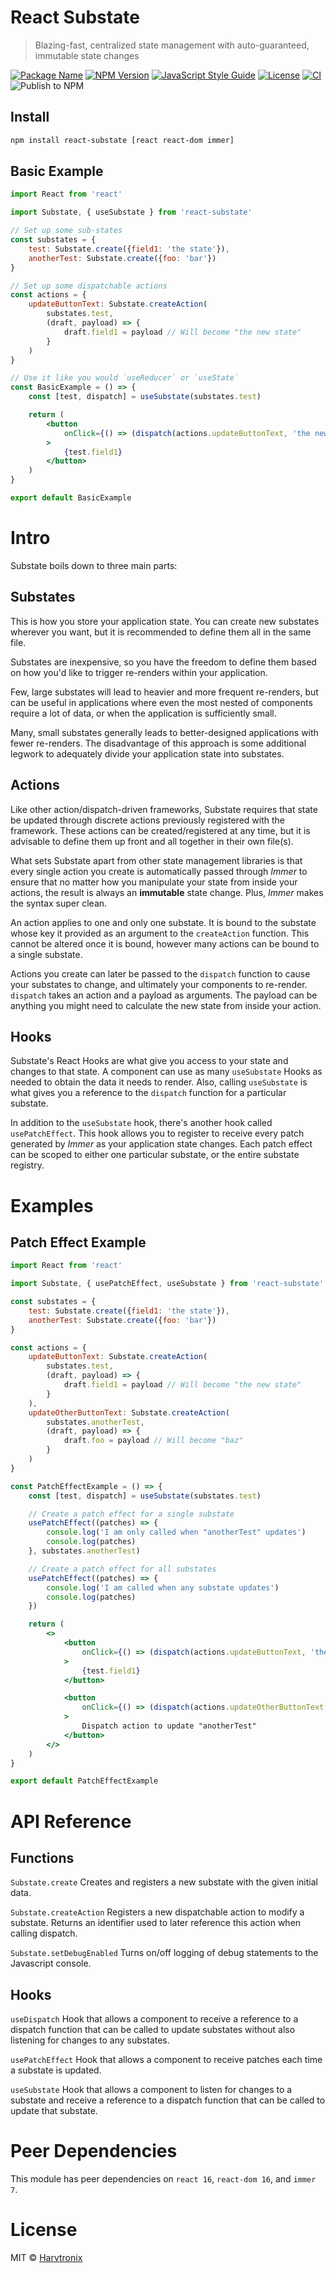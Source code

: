 # React Substate

> Blazing-fast, centralized state management with auto-guaranteed, immutable state changes

[![Package Name](https://img.shields.io/badge/pkg%20name-react--substate-blueviolet)](https://www.npmjs.com/package/react-substate)
[![NPM Version](https://img.shields.io/npm/v/react-substate.svg)](https://www.npmjs.com/package/react-substate)
[![JavaScript Style Guide](https://img.shields.io/badge/code_style-standard-brightgreen.svg)](https://standardjs.com)
[![License](https://img.shields.io/npm/l/react-substate?color=orange)](https://github.com/Harvtronix/react-substate/blob/main/LICENSE)
[![CI](https://github.com/Harvtronix/react-substate/workflows/CI/badge.svg)](https://github.com/Harvtronix/react-substate/actions?query=workflow%3ACI)
![Publish to NPM](https://github.com/Harvtronix/react-substate/workflows/Publish%20to%20NPM/badge.svg)


## Install

```bash
npm install react-substate [react react-dom immer]
```

## Basic Example

```jsx
import React from 'react'

import Substate, { useSubstate } from 'react-substate'

// Set up some sub-states
const substates = {
    test: Substate.create({field1: 'the state'}),
    anotherTest: Substate.create({foo: 'bar'})
}

// Set up some dispatchable actions
const actions = {
    updateButtonText: Substate.createAction(
        substates.test,
        (draft, payload) => {
            draft.field1 = payload // Will become "the new state"
        }
    )
}

// Use it like you would `useReducer` or `useState`
const BasicExample = () => {
    const [test, dispatch] = useSubstate(substates.test)

    return (
        <button
            onClick={() => (dispatch(actions.updateButtonText, 'the new state'))}
        >
            {test.field1}
        </button>
    )
}

export default BasicExample
```

# Intro
Substate boils down to three main parts:

## Substates
This is how you store your application state. You can create new substates wherever you want, but it is recommended to define them all in the same file.

Substates are inexpensive, so you have the freedom to define them based on how you'd like to trigger re-renders within your application.

Few, large substates will lead to heavier and more frequent re-renders, but can be useful in applications where even the most nested of components require a lot of data, or when the application is sufficiently small.

Many, small substates generally leads to better-designed applications with fewer re-renders. The disadvantage of this approach is some additional legwork to adequately divide your application state into substates.

## Actions
Like other action/dispatch-driven frameworks, Substate requires that state be updated through discrete actions previously registered with the framework. These actions can be created/registered at any time, but it is advisable to define them up front and all together in their own file(s).

What sets Substate apart from other state management libraries is that every single action you create is automatically passed through *Immer* to ensure that no matter how you manipulate your state from inside your actions, the result is always an **immutable** state change. Plus, *Immer* makes the syntax super clean.

An action applies to one and only one substate. It is bound to the substate whose key it provided as an argument to the `createAction` function. This cannot be altered once it is bound, however many actions can be bound to a single substate.

Actions you create can later be passed to the `dispatch` function to cause your substates to change, and ultimately your components to re-render. `dispatch` takes an action and a payload as arguments. The payload can be anything you might need to calculate the new state from inside your action.

## Hooks
Substate's React Hooks are what give you access to your state and changes to that state. A component can use as many `useSubstate` Hooks as needed to obtain the data it needs to render. Also, calling `useSubstate` is what gives you a reference to the `dispatch` function for a particular substate.

In addition to the `useSubstate` hook, there's another hook called `usePatchEffect`. This hook allows you to register to receive every patch generated by *Immer* as your application state changes. Each patch effect can be scoped to either one particular substate, or the entire substate registry.

# Examples

## Patch Effect Example
```jsx
import React from 'react'

import Substate, { usePatchEffect, useSubstate } from 'react-substate'

const substates = {
    test: Substate.create({field1: 'the state'}),
    anotherTest: Substate.create({foo: 'bar'})
}

const actions = {
    updateButtonText: Substate.createAction(
        substates.test,
        (draft, payload) => {
            draft.field1 = payload // Will become "the new state"
        }
    ),
    updateOtherButtonText: Substate.createAction(
        substates.anotherTest,
        (draft, payload) => {
            draft.foo = payload // Will become "baz"
        }
    )
}

const PatchEffectExample = () => {
    const [test, dispatch] = useSubstate(substates.test)

    // Create a patch effect for a single substate
    usePatchEffect((patches) => {
        console.log('I am only called when "anotherTest" updates')
        console.log(patches)
    }, substates.anotherTest)

    // Create a patch effect for all substates
    usePatchEffect((patches) => {
        console.log('I am called when any substate updates')
        console.log(patches)
    })

    return (
        <>
            <button
                onClick={() => (dispatch(actions.updateButtonText, 'the new state'))}
            >
                {test.field1}
            </button>

            <button
                onClick={() => (dispatch(actions.updateOtherButtonText, 'baz'))}
            >
                Dispatch action to update "anotherTest"
            </button>
        </>
    )
}

export default PatchEffectExample
```

# API Reference

## Functions
`Substate.create`
Creates and registers a new substate with the given initial data.

`Substate.createAction`
Registers a new dispatchable action to modify a substate. Returns an identifier used to later reference this action when calling dispatch.

`Substate.setDebugEnabled`
Turns on/off logging of debug statements to the Javascript console.

## Hooks

`useDispatch`
Hook that allows a component to receive a reference to a dispatch function that can be called to update substates without also listening for changes to any substates.

`usePatchEffect`
Hook that allows a component to receive patches each time a substate is updated.

`useSubstate`
Hook that allows a component to listen for changes to a substate and receive a reference to a dispatch function that can be called to update that substate.

# Peer Dependencies
This module has peer dependencies on `react 16`, `react-dom 16`, and `immer 7`.

# License

MIT © [Harvtronix](https://github.com/Harvtronix)
